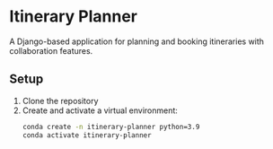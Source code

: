 # Itinerary Planner

A Django-based application for planning and booking itineraries with collaboration features.

## Setup

1. Clone the repository
2. Create and activate a virtual environment:
   ```bash
   conda create -n itinerary-planner python=3.9
   conda activate itinerary-planner
